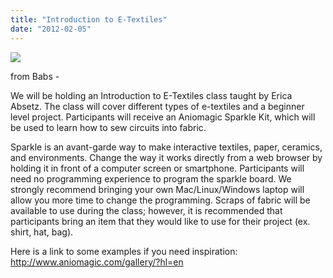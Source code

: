 ```yaml
---
title: "Introduction to E-Textiles"
date: "2012-02-05"
---
```


![](https://encrypted-tbn0.gstatic.com/images?q=tbn:ANd9GcThlhIAbA787dcmTY3BgwW7MrOG-Z47DMjSAgviE6STDt3jQdl8)

from Babs -

We will be holding an Introduction to E-Textiles class taught by Erica Absetz. The class will cover different types of e-textiles and a beginner level project. Participants will receive an Aniomagic Sparkle Kit, which will be used to learn how to sew circuits into fabric.



Sparkle is an avant-garde way to make interactive textiles, paper, ceramics, and environments. Change the way it works directly from a web browser by holding it in front of a computer screen or smartphone. Participants will need no programming experience to program the sparkle board. We strongly recommend bringing your own Mac/Linux/Windows laptop will allow you more time to change the programming. Scraps of fabric will be available to use during the class; however, it is recommended that participants bring an item that they would like to use for their project (ex. shirt, hat, bag).

Here is a link to some examples if you need inspiration: http://www.aniomagic.com/gallery/?hl=en